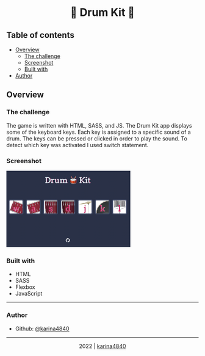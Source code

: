 # <div align="center">🥁 Drum Kit 🥁</div>

## Table of contents

- [Overview](#overview)
  - [The challenge](#the-challenge)
  - [Screenshot](#screenshot)
  - [Built with](#built-with)
- [Author](#author)

## Overview
### The challenge

The game is written with HTML, SASS, and JS. The Drum Kit app displays some of the keyboard keys. 
Each key is assigned to a specific sound of a drum. The keys can be pressed or clicked in order 
to play the sound. To detect which key was activated I used switch statement.
                                                          
### Screenshot

<img src="https://github.com/karina4840/java-mini-apps/raw/main/img/drumKit.png?raw=true" height=200> 

### Built with
- HTML																																															
- SASS
- Flexbox
- JavaScript

***

###  Author
- Github: [@karina4840](https://github.com/karina4840)

---

<div align="center">
    2022 | <a href="https://github.com/karina4840"> karina4840 </a>
</div>
